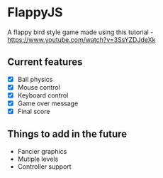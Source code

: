 # FlappyJS

A flappy bird style game made using this tutorial - https://www.youtube.com/watch?v=3SsYZDJdeXk

## Current features
- [x] Ball physics
- [x] Mouse control
- [x] Keyboard control
- [x] Game over message
- [x] Final score

## Things to add in the future

* Fancier graphics
* Mutiple levels
* Controller support
